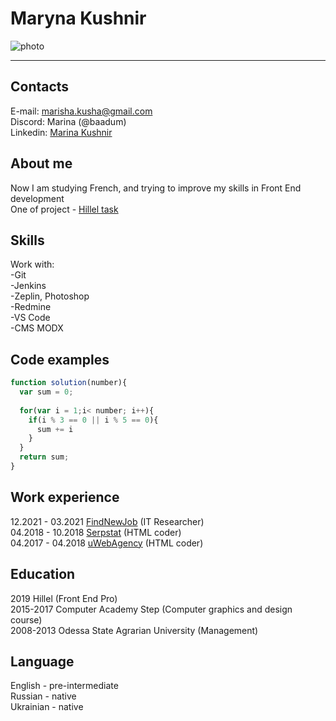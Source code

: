 # Maryna Kushnir
![photo](http://files.turbohiring.co/00/00/00/00/00/0e/e6/65/976485.jpeg)  

***
## Contacts
E-mail: marisha.kusha@gmail.com  
Discord: Marina (@baadum)  
Linkedin: [Marina Kushnir](http://linkedin.com/in/marina-kushnir-frontend "Marina Kushnir")

## About me
Now I am studying French, and trying to improve my skills in Front End development  
One of project - [Hillel task](https://github.com/baadum/lesson6.git)

## Skills
Work with:   
-Git  
-Jenkins  
-Zeplin, Photoshop  
-Redmine  
-VS Code  
-CMS MODX  

## Code examples
```js
function solution(number){
  var sum = 0;
  
  for(var i = 1;i< number; i++){
    if(i % 3 == 0 || i % 5 == 0){
      sum += i
    }
  }
  return sum;
}
```

## Work experience
12.2021 - 03.2021 [FindNewJob](https://fnj.com.ua "FindNewJob") (IT Researcher)  
04.2018 - 10.2018 [Serpstat](https://serpstat.com "Serpstat") (HTML coder)  
04.2017 - 04.2018 [uWebAgency](https://uweb.agency "uWebAgency") (HTML coder)  

## Education
2019 Hillel (Front End Pro)  
2015-2017 Computer Academy Step (Computer graphics and design course)  
2008-2013 Odessa State Agrarian University (Management)  

## Language
English - pre-intermediate  
Russian - native  
Ukrainian - native  
